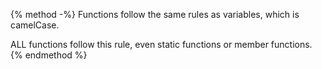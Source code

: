 {% method -%}
Functions follow the same rules as variables, which is camelCase.

ALL functions follow this rule, even static functions or member functions.
{% endmethod %}